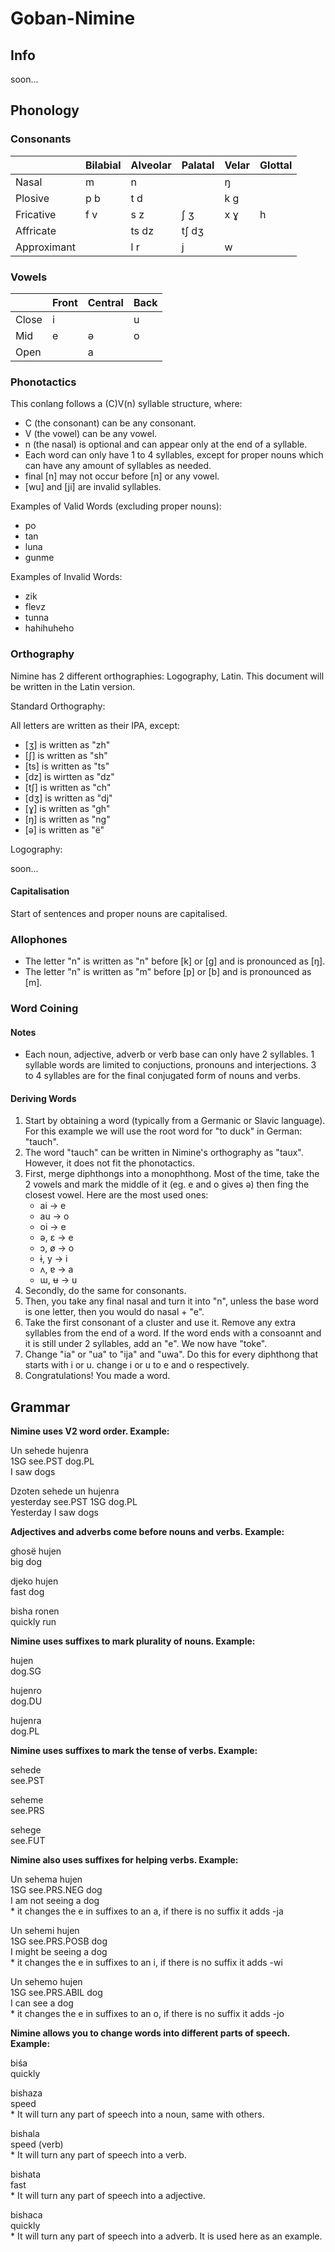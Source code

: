 # Goban-Nimine

## Info

soon...
 
## Phonology

### Consonants

|             | Bilabial | Alveolar | Palatal | Velar | Glottal |
|-------------|----------|----------|---------|-------|---------|
| Nasal       | m        | n        |         | ŋ     |         |
| Plosive     | p b      | t d      |         | k g   |         |
| Fricative   | f v      | s z      | ʃ ʒ     | x ɣ   | h       |
| Affricate   |          | ts dz    | tʃ dʒ   |       |         |
| Approximant |          | l r      | j       | w     |         |

### Vowels

|           | Front | Central | Back |
|-----------|-------|---------|------|
| Close     | i     |         | u    |
| Mid       | e     | ə       | o    |
| Open      |       | a       |      |

### Phonotactics

This conlang follows a (C)V(n) syllable structure, where:

* C (the consonant) can be any consonant.
* V (the vowel) can be any vowel.
* n (the nasal) is optional and can appear only at the end of a syllable.
* Each word can only have 1 to 4 syllables, except for proper nouns which can have any amount of syllables as needed.
* final [n] may not occur before [n] or any vowel.
* [wu] and [ji] are invalid syllables.

Examples of Valid Words (excluding proper nouns):

* po
* tan
* luna
* gunme

Examples of Invalid Words:

* zik
* flevz
* tunna
* hahihuheho

### Orthography

Nimine has 2 different orthographies: Logography, Latin. This document will be written in the Latin version.

Standard Orthography:

All letters are written as their IPA, except:
* [ʒ] is written as "zh"
* [ʃ] is written as "sh"
* [ts] is written as "ts"
* [dz] is wirtten as "dz"
* [tʃ] is written as "ch"
* [dʒ] is written as "dj"
* [ɣ] is written as "gh"
* [ŋ] is written as "ng"
* [ə] is written as "ë"

Logography:

soon...

#### Capitalisation

Start of sentences and proper nouns are capitalised.

### Allophones

* The letter "n" is written as "n" before [k] or [g] and is pronounced as [ŋ].
* The letter "n" is written as "m" before [p] or [b] and is pronounced as [m].

### Word Coining

#### Notes

* Each noun, adjective, adverb or verb base can only have 2 syllables. 1 syllable words are limited to conjuctions, pronouns and interjections. 3 to 4 syllables are for the final conjugated form of nouns and verbs.

#### Deriving Words

1. Start by obtaining a word (typically from a Germanic or Slavic language). For this example we will use the root word for "to duck" in German: "tauch".
2. The word "tauch" can be written in Nimine's orthography as "taux". However, it does not fit the phonotactics.
3. First, merge diphthongs into a monophthong. Most of the time, take the 2 vowels and mark the middle of it (eg. e and o gives ə) then fing the closest vowel. Here are the most used ones:
   * ai -> e
   * au -> o
   * oi -> e
   * ə, ɛ -> e
   * ɔ, ø -> o
   * ɨ, y -> i
   * ʌ, ɐ -> a
   * ɯ, ʉ -> u
4. Secondly, do the same for consonants.
5. Then, you take any final nasal and turn it into "n", unless the base word is one letter, then you would do nasal + "e".
6. Take the first consonant of a cluster and use it. Remove any extra syllables from the end of a word. If the word ends with a consoannt and it is still under 2 syllables, add an "e". We now have "toke".
7. Change "ia" or "ua" to "ija" and "uwa". Do this for every diphthong that starts with i or u. change i or u to e and o respectively.
8. Congratulations! You made a word.

## Grammar

**Nimine uses V2 word order. Example:**

Un sehede hujenra  
1SG see.PST dog.PL  
I saw dogs

Dzoten sehede un hujenra  
yesterday see.PST 1SG dog.PL  
Yesterday I saw dogs

**Adjectives and adverbs come before nouns and verbs. Example:**

ghosë hujen  
big dog

djeko hujen  
fast dog

bisha ronen  
quickly run

**Nimine uses suffixes to mark plurality of nouns. Example:**

hujen   
dog.SG

hujenro  
dog.DU

hujenra  
dog.PL

**Nimine uses suffixes to mark the tense of verbs. Example:**

sehede  
see.PST

seheme  
see.PRS

sehege  
see.FUT

**Nimine also uses suffixes for helping verbs. Example:**

Un sehema hujen  
1SG see.PRS.NEG dog  
I am not seeing a dog  
\* it changes the e in suffixes to an a, if there is no suffix it adds -ja

Un sehemi hujen  
1SG see.PRS.POSB dog  
I might be seeing a dog  
\* it changes the e in suffixes to an i, if there is no suffix it adds -wi

Un sehemo hujen  
1SG see.PRS.ABIL dog  
I can see a dog  
\* it changes the e in suffixes to an o, if there is no suffix it adds -jo

**Nimine allows you to change words into different parts of speech. Example:**

biśa  
quickly

bishaza  
speed  
\* It will turn any part of speech into a noun, same with others.

bishala  
speed (verb)  
\* It will turn any part of speech into a verb.

bishata  
fast  
\* It will turn any part of speech into a adjective.

bishaca  
quickly  
\* It will turn any part of speech into a adverb. It is used here as an example.
